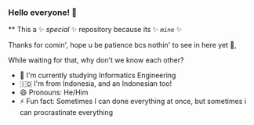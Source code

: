 ### Hello everyone! 👋
**
This a ✨ _special_ ✨ repository because its ✨ _`mine`_ ✨

Thanks for comin', hope u be patience bcs nothin' to see in here yet 🥲, 

While waiting for that, why don't we know each other?

- 🏫 I'm currently studying Informatics Engineering
- 🇮🇩 I'm from Indonesia, and an Indonesian too!
- 😄 Pronouns: He/Him
- ⚡ Fun fact: Sometimes I can done everything at once, but sometimes i can procrastinate everything

